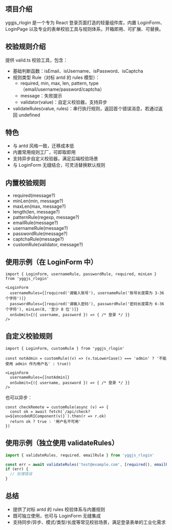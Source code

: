 ## 项目介绍

yggjs_rlogin 是一个专为 React 登录页面打造的轻量组件库，内置 LoginForm、LoginPage 以及专业的表单校验工具与规则体系，开箱即用、可扩展、可替换。

## 校验规则介绍

提供 valid.ts 校验工具，包含：
- 基础判断函数：isEmail、isUsername、isPassword、isCaptcha
- 规则类型 Rule（对标 antd 的 rules 模型）：
  - required, min, max, len, pattern, type（email/username/password/captcha）
  - message：失败提示
  - validator(value)：自定义校验器，支持异步
- validateRules(value, rules)：串行执行规则，返回首个错误消息，若通过返回 undefined

## 特色
- 与 antd 风格一致，迁移成本低
- 内置常用规则工厂，可即取即用
- 支持异步自定义校验器，满足后端校验场景
- 与 LoginForm 无缝结合，可灵活替换默认规则

## 内置校验规则
- required(message?)
- minLen(min, message?)
- maxLen(max, message?)
- length(len, message?)
- patternRule(regexp, message?)
- emailRule(message?)
- usernameRule(message?)
- passwordRule(message?)
- captchaRule(message?)
- customRule(validator, message?)

## 使用示例（在 LoginForm 中）

```tsx
import { LoginForm, usernameRule, passwordRule, required, minLen } from 'yggjs_rlogin'

<LoginForm
  usernameRules={[required('请输入账号'), usernameRule('账号长度需为 3-36 个字符')]}
  passwordRules={[required('请输入密码'), passwordRule('密码长度需为 6-36 个字符'), minLen(8, '至少 8 位')]}
  onSubmit={({ username, password }) => { /* 登录 */ }}
/>
```

## 自定义校验规则

```tsx
import { LoginForm, customRule } from 'yggjs_rlogin'

const notAdmin = customRule((v) => (v.toLowerCase() === 'admin' ? '不能使用 admin 作为用户名' : true))

<LoginForm
  usernameRules={[notAdmin]}
  onSubmit={({ username, password }) => { /* 登录 */ }}
/>
```

也可以异步：

```tsx
const checkRemote = customRule(async (v) => {
  const ok = await fetch(`/api/check?u=${encodeURIComponent(v)}`).then(r => r.ok)
  return ok ? true : '用户名不可用'
})
```

## 使用示例（独立使用 validateRules）

```ts
import { validateRules, required, emailRule } from 'yggjs_rlogin'

const err = await validateRules('test@example.com', [required(), emailRule()])
if (err) {
  // 处理错误
}
```

## 总结
- 提供了对标 antd 的 rules 校验体系与内置规则
- 既可独立使用，也可与 LoginForm 无缝集成
- 支持同步/异步、模式/类型/长度等常见校验场景，满足登录表单的工业化需求

